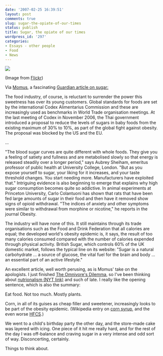 ```yaml
---
date: '2007-02-25 16:39:51'
layout: post
comments: true
slug: sugar-the-opiate-of-our-times
status: publish
title: Sugar, the opiate of our times
wordpress_id: '297'
categories:
- Essays - other people
- Food
- News
---
```


[
![](http://www.phfactor.net/wp-pics/274835599_6d64072df3.jpg)
]()

(Image from [Flickr](http://flickr.com/photos/moesyczlak/274835599/))

Via [Momus](http://imomus.livejournal.com/263925.html), a fascinating [Guardian article on sugar:](http://www.guardian.co.uk/food/Story/0,,2013348,00.html)



> 
The food industry, of course, is reluctant to surrender the power this sweetness has over its young customers. Global standards for foods are set by the international Codex Alimentarius Commission and these are increasingly used as benchmarks in World Trade organisation meetings. At the last meeting of Codex in November 2006, the Thai government introduced a proposal to reduce the levels of sugars in baby foods from the existing maximum of 30% to 10%, as part of the global fight against obesity. The proposal was blocked by the US and the EU.

...

"The blood sugar curves are quite different with whole foods. They give you a feeling of satiety and fullness and are metabolised slowly so that energy is released steadily over a longer period," says Aubrey Sheiham, emeritus professor of public health at University College, London. "But as you expose yourself to sugar, your liking for it increases, and your taste threshold changes. You start needing more. Manufacturers have exploited that." Intriguing evidence is also beginning to emerge that explains why high sugar consumption becomes quite so addictive. In animal experiments at Princeton University, Carlo Colantuoni has shown that rats that have been fed large amounts of sugar in their food and then have it removed show signs of opioid withdrawal. "The indices of anxiety and other symptoms were similar to withdrawal from morphine or nicotine," he reports in the journal Obesity.

The industry will have none of this. It still maintains through its trade organisations such as the Food and Drink Federation that all calories are equal; the developed world's obesity epidemic is, it says, the result of too many calories consumed compared with the number of calories expended through physical activity. British Sugar, which controls 60% of the UK domestic market, follows the typical line on its website: "Sugar is a natural carbohydrate ... a source of glucose, the vital fuel for the brain and body ... an essential part of an active lifestyle."




An excellent article, well worth perusing, as is Momus' take on the apologists. I just finished [The Omnivore's Dilemma](http://www.penguin.ca/nf/Book/BookDisplay/0,,0_9781594200823,00.html), so I've been thinking about [nutrionalism (NYT link)](http://www.nytimes.com/2007/01/28/magazine/28nutritionism.t.html?ei=5070&en=b39b5dedb1f6fd66&ex=1172552400&pagewanted=all) and such of late. I really like the opening sentence, which is also the summary:



> 
Eat food. Not too much. Mostly plants.




Corn, in all of its guises as cheap filler and sweetener, increasingly looks to be part of the obesity epidemic. (Wikipedia entry on [corn syrup](http://en.wikipedia.org/wiki/Corn_syrup), and the even worse [HFCS](http://en.wikipedia.org/wiki/High_fructose_corn_syrup).)

We went to a child's birthday party the other day, and the store-made cake was layered with icing. One piece of it hit me really hard, and for the rest of the day I was off-balance and craving sugar in a very intense and odd sort of way. Disconcerting, certainly.

Things to think about.
